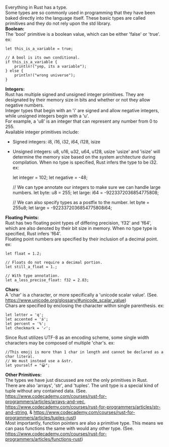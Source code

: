 Everything in Rust has a type.
\
Some types are so commonly used in programming that they have been baked directly into the language itself. These basic types are called primitives and they do not rely upon the std library.
\
**Boolean:**
\
The 'bool' primitive is a boolean value, which can be either 'false' or 'true'.
	ex:

	let this_is_a_variable = true;

	// A bool is its own conditional.
	if this_is_a_variable {
		println!("yep, its a variable");
	} else {
		println!("wrong universe");
	}

**Integers:**
\
Rust has multiple signed and unsigned integer primitives. They are designated by their memory size in bits and whether or not they allow negative numbers.
\
Integer types that begin with an 'i' are signed and allow negative integers, while unsigned integers begin with a 'u'.
\
For example, a 'u8' is an integer that can represent any number from 0 to 255.
\
Available integer primitives include:
- Signed integers: i8, i16, i32, i64, i128, isize
- Unsigned integers: u8, u16, u32, u64, u128, usize
'usize' and 'isize' will determine the memory size based on the system architecture during compilation. When no type is specified, Rust infers the type to be i32.
	ex:

	let integer = 102;
	let negative = -48;

	// We can type annotate our integers to make sure we can handle large numbers.
	let byte: u8 = 255;
	let large: i64 = -9223372036854775808;

	// We can also specify types as a postfix to the number.
	let byte = 255u8;
	let large = -9223372036854775808i64;

**Floating Points:**
\
Rust has two floating point types of differing precision, 'f32' and 'f64', which are also denoted by their bit size in memory. When no type type is specified, Rust infers 'f64'.
\
Floating point numbers are specified by their inclusion of a decimal point.
	ex:

	let float = 1.2;

	// Floats do not require a decimal portion.
	let still_a_float = 1.;

	// With type annotation.
	let a_less_precise_float: f32 = 2.83;

**Chars:**
\
A 'char' is a character, or more specifically a 'unicode scalar value'. (See. https://www.unicode.org/glossary/#unicode_scalar_value)
\
Chars are specified by enclosing the character within single parenthesis.
	ex:

	let letter = 'q';
	let accented = 'á';
	let percent = '%';
	let checkmark = '✓';

Since Rust utilizes UTF-8 as an encoding scheme, some single width characters may be composed of multiple 'char's.
	ex:

	//This emoji is more than 1 char in length and cannot be declared as a char literal.
	// We must instead use a &str.
	let yourself = "😀";

**Other Primitives:**
\
The types we have just discussed are not the only primitives in Rust.
\
There are also 'arrays', 'str', and 'tuples'. The unit type is a special kind of tuple without any contained data. (See. https://www.codecademy.com/courses/rust-for-programmers/articles/arrays-and-vec, https://www.codecademy.com/courses/rust-for-programmers/articles/str-and-string, & https://www.codecademy.com/courses/rust-for-programmers/articles/tuples-rust)
\
Most importantly, function pointers are also a primitive type. This means we can pass functions the same with would any other type.
(See. https://www.codecademy.com/courses/rust-for-programmers/articles/functions-rust)
